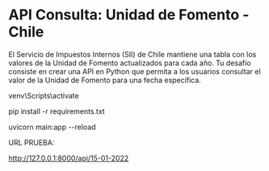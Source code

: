 # API Consulta: Unidad de Fomento - Chile
El Servicio de Impuestos Internos (SII) de Chile mantiene una tabla con los valores de la Unidad de Fomento actualizados para cada año. Tu desafío consiste en crear una API en Python que permita a los usuarios consultar el valor de la Unidad de Fomento para una fecha específica.


venv\Scripts\activate

pip install -r requirements.txt

uvicorn main:app --reload

URL PRUEBA:

http://127.0.0.1:8000/api/15-01-2022
